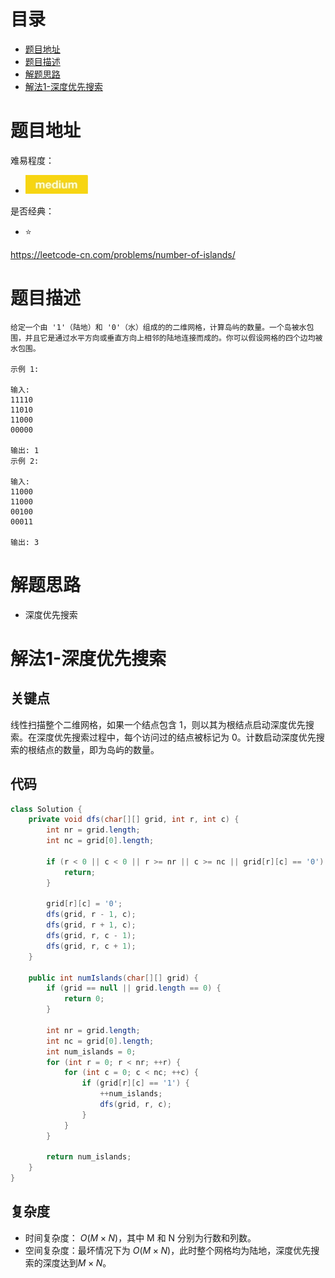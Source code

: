 # 目录
* [题目地址](#题目地址)
* [题目描述](#题目描述)
* [解题思路](#解题思路)
* [解法1-深度优先搜索](#解法1-深度优先搜索)



# 题目地址
难易程度：
- ![medium.jpg](../.images/medium.jpg)

是否经典：
- ⭐️

https://leetcode-cn.com/problems/number-of-islands/

# 题目描述
```text
给定一个由 '1'（陆地）和 '0'（水）组成的的二维网格，计算岛屿的数量。一个岛被水包围，并且它是通过水平方向或垂直方向上相邻的陆地连接而成的。你可以假设网格的四个边均被水包围。

示例 1:

输入:
11110
11010
11000
00000

输出: 1
示例 2:

输入:
11000
11000
00100
00011

输出: 3
```


# 解题思路
- 深度优先搜索




# 解法1-深度优先搜索
## 关键点
线性扫描整个二维网格，如果一个结点包含 1，则以其为根结点启动深度优先搜索。在深度优先搜索过程中，每个访问过的结点被标记为 0。计数启动深度优先搜索的根结点的数量，即为岛屿的数量。


## 代码
```Java
class Solution {
    private void dfs(char[][] grid, int r, int c) {
        int nr = grid.length;
        int nc = grid[0].length;

        if (r < 0 || c < 0 || r >= nr || c >= nc || grid[r][c] == '0') {
            return;
        }

        grid[r][c] = '0';
        dfs(grid, r - 1, c);
        dfs(grid, r + 1, c);
        dfs(grid, r, c - 1);
        dfs(grid, r, c + 1);
    }

    public int numIslands(char[][] grid) {
        if (grid == null || grid.length == 0) {
            return 0;
        }

        int nr = grid.length;
        int nc = grid[0].length;
        int num_islands = 0;
        for (int r = 0; r < nr; ++r) {
            for (int c = 0; c < nc; ++c) {
                if (grid[r][c] == '1') {
                    ++num_islands;
                    dfs(grid, r, c);
                }
            }
        }

        return num_islands;
    }
}
```


## 复杂度
- 时间复杂度： $O(M\times N)$，其中 M 和 N 分别为行数和列数。
- 空间复杂度：最坏情况下为 $O(M \times N)$，此时整个网格均为陆地，深度优先搜索的深度达到$M×N$。